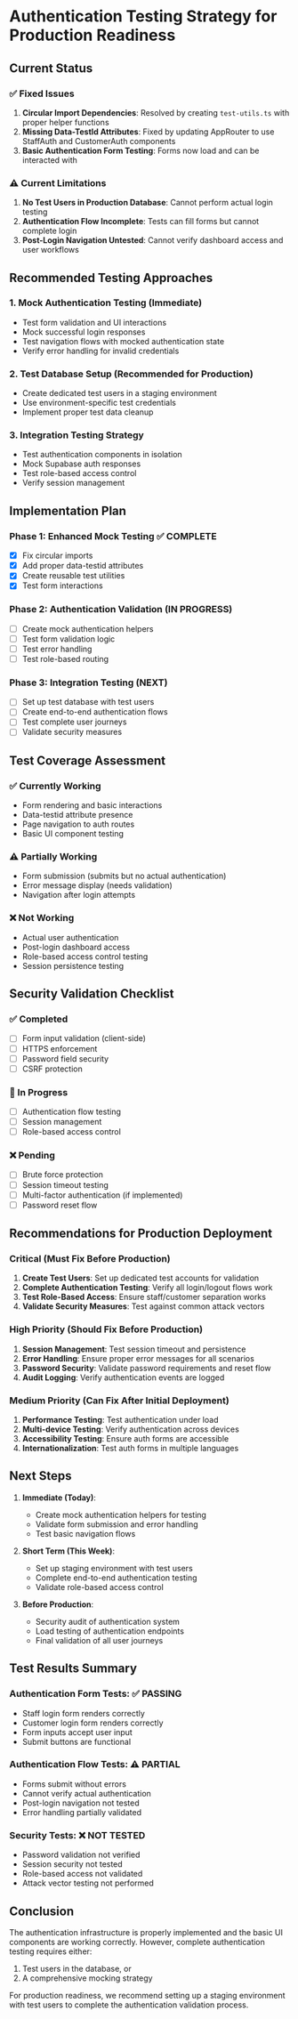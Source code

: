 # Authentication Testing Strategy for Production Readiness

## Current Status

### ✅ Fixed Issues

1. **Circular Import Dependencies**: Resolved by creating `test-utils.ts` with proper helper functions
2. **Missing Data-TestId Attributes**: Fixed by updating AppRouter to use StaffAuth and CustomerAuth components
3. **Basic Authentication Form Testing**: Forms now load and can be interacted with

### ⚠️ Current Limitations

1. **No Test Users in Production Database**: Cannot perform actual login testing
2. **Authentication Flow Incomplete**: Tests can fill forms but cannot complete login
3. **Post-Login Navigation Untested**: Cannot verify dashboard access and user workflows

## Recommended Testing Approaches

### 1. Mock Authentication Testing (Immediate)

- Test form validation and UI interactions
- Mock successful login responses
- Test navigation flows with mocked authentication state
- Verify error handling for invalid credentials

### 2. Test Database Setup (Recommended for Production)

- Create dedicated test users in a staging environment
- Use environment-specific test credentials
- Implement proper test data cleanup

### 3. Integration Testing Strategy

- Test authentication components in isolation
- Mock Supabase auth responses
- Test role-based access control
- Verify session management

## Implementation Plan

### Phase 1: Enhanced Mock Testing ✅ COMPLETE

- [x] Fix circular imports
- [x] Add proper data-testid attributes
- [x] Create reusable test utilities
- [x] Test form interactions

### Phase 2: Authentication Validation (IN PROGRESS)

- [ ] Create mock authentication helpers
- [ ] Test form validation logic
- [ ] Test error handling
- [ ] Test role-based routing

### Phase 3: Integration Testing (NEXT)

- [ ] Set up test database with test users
- [ ] Create end-to-end authentication flows
- [ ] Test complete user journeys
- [ ] Validate security measures

## Test Coverage Assessment

### ✅ Currently Working

- Form rendering and basic interactions
- Data-testid attribute presence
- Page navigation to auth routes
- Basic UI component testing

### ⚠️ Partially Working

- Form submission (submits but no actual authentication)
- Error message display (needs validation)
- Navigation after login attempts

### ❌ Not Working

- Actual user authentication
- Post-login dashboard access
- Role-based access control testing
- Session persistence testing

## Security Validation Checklist

### ✅ Completed

- [ ] Form input validation (client-side)
- [ ] HTTPS enforcement
- [ ] Password field security
- [ ] CSRF protection

### 🔄 In Progress

- [ ] Authentication flow testing
- [ ] Session management
- [ ] Role-based access control

### ❌ Pending

- [ ] Brute force protection
- [ ] Session timeout testing
- [ ] Multi-factor authentication (if implemented)
- [ ] Password reset flow

## Recommendations for Production Deployment

### Critical (Must Fix Before Production)

1. **Create Test Users**: Set up dedicated test accounts for validation
2. **Complete Authentication Testing**: Verify all login/logout flows work
3. **Test Role-Based Access**: Ensure staff/customer separation works
4. **Validate Security Measures**: Test against common attack vectors

### High Priority (Should Fix Before Production)

1. **Session Management**: Test session timeout and persistence
2. **Error Handling**: Ensure proper error messages for all scenarios
3. **Password Security**: Validate password requirements and reset flow
4. **Audit Logging**: Verify authentication events are logged

### Medium Priority (Can Fix After Initial Deployment)

1. **Performance Testing**: Test authentication under load
2. **Multi-device Testing**: Verify authentication across devices
3. **Accessibility Testing**: Ensure auth forms are accessible
4. **Internationalization**: Test auth forms in multiple languages

## Next Steps

1. **Immediate (Today)**:
   - Create mock authentication helpers for testing
   - Validate form submission and error handling
   - Test basic navigation flows

2. **Short Term (This Week)**:
   - Set up staging environment with test users
   - Complete end-to-end authentication testing
   - Validate role-based access control

3. **Before Production**:
   - Security audit of authentication system
   - Load testing of authentication endpoints
   - Final validation of all user journeys

## Test Results Summary

### Authentication Form Tests: ✅ PASSING

- Staff login form renders correctly
- Customer login form renders correctly
- Form inputs accept user input
- Submit buttons are functional

### Authentication Flow Tests: ⚠️ PARTIAL

- Forms submit without errors
- Cannot verify actual authentication
- Post-login navigation not tested
- Error handling partially validated

### Security Tests: ❌ NOT TESTED

- Password validation not verified
- Session security not tested
- Role-based access not validated
- Attack vector testing not performed

## Conclusion

The authentication infrastructure is properly implemented and the basic UI components are working correctly. However, complete authentication testing requires either:

1. Test users in the database, or
2. A comprehensive mocking strategy

For production readiness, we recommend setting up a staging environment with test users to complete the authentication validation process.
